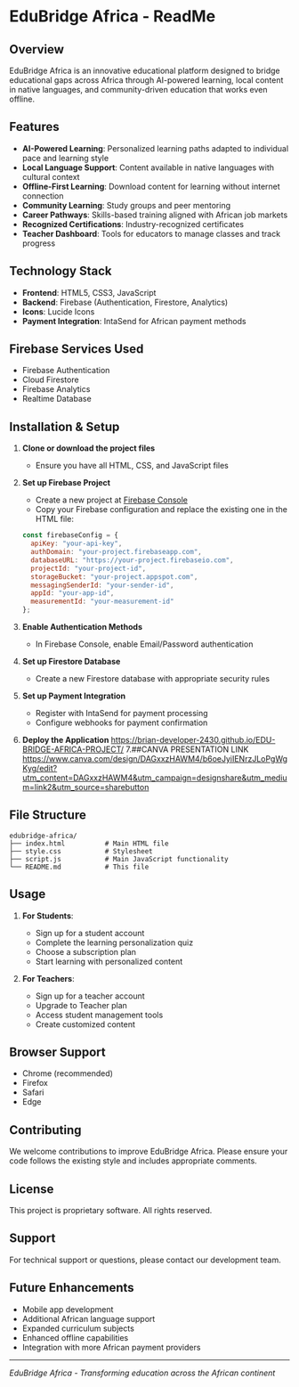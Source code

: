 # EduBridge Africa - ReadMe

## Overview
EduBridge Africa is an innovative educational platform designed to bridge educational gaps across Africa through AI-powered learning, local content in native languages, and community-driven education that works even offline.

## Features
- **AI-Powered Learning**: Personalized learning paths adapted to individual pace and learning style
- **Local Language Support**: Content available in native languages with cultural context
- **Offline-First Learning**: Download content for learning without internet connection
- **Community Learning**: Study groups and peer mentoring
- **Career Pathways**: Skills-based training aligned with African job markets
- **Recognized Certifications**: Industry-recognized certificates
- **Teacher Dashboard**: Tools for educators to manage classes and track progress

## Technology Stack
- **Frontend**: HTML5, CSS3, JavaScript
- **Backend**: Firebase (Authentication, Firestore, Analytics)
- **Icons**: Lucide Icons
- **Payment Integration**: IntaSend for African payment methods

## Firebase Services Used
- Firebase Authentication
- Cloud Firestore
- Firebase Analytics
- Realtime Database

## Installation & Setup

1. **Clone or download the project files**
   - Ensure you have all HTML, CSS, and JavaScript files

2. **Set up Firebase Project**
   - Create a new project at [Firebase Console](https://console.firebase.google.com/)
   - Copy your Firebase configuration and replace the existing one in the HTML file:
   ```javascript
   const firebaseConfig = {
     apiKey: "your-api-key",
     authDomain: "your-project.firebaseapp.com",
     databaseURL: "https://your-project.firebaseio.com",
     projectId: "your-project-id",
     storageBucket: "your-project.appspot.com",
     messagingSenderId: "your-sender-id",
     appId: "your-app-id",
     measurementId: "your-measurement-id"
   };
   ```

3. **Enable Authentication Methods**
   - In Firebase Console, enable Email/Password authentication

4. **Set up Firestore Database**
   - Create a new Firestore database with appropriate security rules

5. **Set up Payment Integration**
   - Register with IntaSend for payment processing
   - Configure webhooks for payment confirmation

6. **Deploy the Application**
   https://brian-developer-2430.github.io/EDU-BRIDGE-AFRICA-PROJECT/
7.##CANVA PRESENTATION LINK
https://www.canva.com/design/DAGxxzHAWM4/b6oeJyiIENrzJLoPgWgKyg/edit?utm_content=DAGxxzHAWM4&utm_campaign=designshare&utm_medium=link2&utm_source=sharebutton

## File Structure
```
edubridge-africa/
├── index.html          # Main HTML file
├── style.css           # Stylesheet
├── script.js           # Main JavaScript functionality
└── README.md           # This file
```

## Usage

1. **For Students**:
   - Sign up for a student account
   - Complete the learning personalization quiz
   - Choose a subscription plan
   - Start learning with personalized content

2. **For Teachers**:
   - Sign up for a teacher account
   - Upgrade to Teacher plan
   - Access student management tools
   - Create customized content

## Browser Support
- Chrome (recommended)
- Firefox
- Safari
- Edge

## Contributing
We welcome contributions to improve EduBridge Africa. Please ensure your code follows the existing style and includes appropriate comments.

## License
This project is proprietary software. All rights reserved.

## Support
For technical support or questions, please contact our development team.

## Future Enhancements
- Mobile app development
- Additional African language support
- Expanded curriculum subjects
- Enhanced offline capabilities
- Integration with more African payment providers

---

*EduBridge Africa - Transforming education across the African continent*
